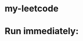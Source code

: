 # my-leetcode

# Run immediately:

<!-- node --experimental-strip-types 22-generate-parethensis.ts -->

